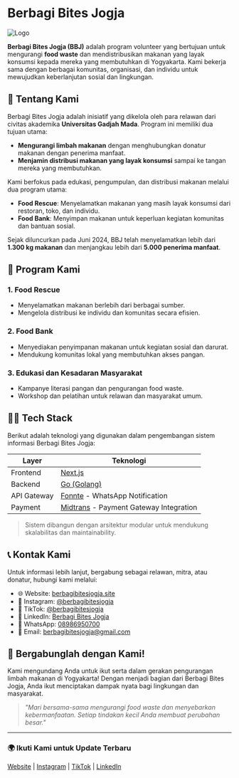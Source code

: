 # Berbagi Bites Jogja

![Logo](https://media.berbagibitesjogja.site/Banner.png)

**Berbagi Bites Jogja (BBJ)** adalah program volunteer yang bertujuan untuk mengurangi **food waste** dan mendistribusikan makanan yang layak konsumsi kepada mereka yang membutuhkan di Yogyakarta. Kami bekerja sama dengan berbagai komunitas, organisasi, dan individu untuk mewujudkan keberlanjutan sosial dan lingkungan.

## 🌱 Tentang Kami

Berbagi Bites Jogja adalah inisiatif yang dikelola oleh para relawan dari civitas akademika **Universitas Gadjah Mada**. Program ini memiliki dua tujuan utama:

- **Mengurangi limbah makanan** dengan menghubungkan donatur makanan dengan penerima manfaat.
- **Menjamin distribusi makanan yang layak konsumsi** sampai ke tangan mereka yang membutuhkan.

Kami berfokus pada edukasi, pengumpulan, dan distribusi makanan melalui dua program utama:

- **Food Rescue**: Menyelamatkan makanan yang masih layak konsumsi dari restoran, toko, dan individu.
- **Food Bank**: Menyimpan makanan untuk keperluan kegiatan komunitas dan bantuan sosial.

Sejak diluncurkan pada Juni 2024, BBJ telah menyelamatkan lebih dari **1.300 kg makanan** dan menjangkau lebih dari **5.000 penerima manfaat**.

## 🤝 Program Kami

### 1. **Food Rescue**
- Menyelamatkan makanan berlebih dari berbagai sumber.
- Mengelola distribusi ke individu dan komunitas secara efisien.

### 2. **Food Bank**
- Menyediakan penyimpanan makanan untuk kegiatan sosial dan darurat.
- Mendukung komunitas lokal yang membutuhkan akses pangan.

### 3. **Edukasi dan Kesadaran Masyarakat**
- Kampanye literasi pangan dan pengurangan food waste.
- Workshop dan pelatihan untuk relawan dan masyarakat umum.

## 🧑‍💻 Tech Stack

Berikut adalah teknologi yang digunakan dalam pengembangan sistem informasi Berbagi Bites Jogja:

| Layer         | Teknologi                         |
|---------------|-----------------------------------|
| Frontend      | [Next.js](https://nextjs.org)     |
| Backend       | [Go (Golang)](https://golang.org) |
| API Gateway   | [Fonnte](https://fonnte.com) - WhatsApp Notification |
| Payment       | [Midtrans](https://midtrans.com) - Payment Gateway Integration |

> Sistem dibangun dengan arsitektur modular untuk mendukung skalabilitas dan maintainability.

## 📞 Kontak Kami

Untuk informasi lebih lanjut, bergabung sebagai relawan, mitra, atau donatur, hubungi kami melalui:

- 🌐 Website: [berbagibitesjogja.site](https://berbagibitesjogja.site)
- 📸 Instagram: [@berbagibitesjogja](https://www.instagram.com/berbagibitesjogja/)
- 🎵 TikTok: [@berbagibitesjogja](https://www.tiktok.com/@berbagibitesjogja)
- 💼 LinkedIn: [Berbagi Bites Jogja](https://www.linkedin.com/company/berbagibitesjogja)
- 💬 WhatsApp: [08986950700](https://wa.me/628986950700)
- 📧 Email: [berbagibitesjogja@gmail.com](mailto:berbagibitesjogja@gmail.com)

## 💪 Bergabunglah dengan Kami!

Kami mengundang Anda untuk ikut serta dalam gerakan pengurangan limbah makanan di Yogyakarta! Dengan menjadi bagian dari Berbagi Bites Jogja, Anda ikut menciptakan dampak nyata bagi lingkungan dan masyarakat.

> *"Mari bersama-sama mengurangi food waste dan menyebarkan kebermanfaatan. Setiap tindakan kecil Anda membuat perubahan besar."*

---

### 🌍 Ikuti Kami untuk Update Terbaru

[Website](https://berbagibitesjogja.site) | [Instagram](https://www.instagram.com/berbagibitesjogja/) | [TikTok](https://www.tiktok.com/@berbagibitesjogja) | [LinkedIn](https://www.linkedin.com/company/berbagibitesjogja)
